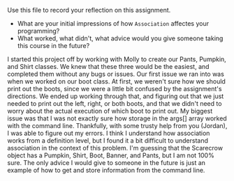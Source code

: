 Use this file to record your reflection on this assignment.

- What are your initial impressions of how `Association` affectes your programming?
- What worked, what didn't, what advice would you give someone taking this course in the future?

I started this project off by working with Molly to create our Pants, Pumpkin, and Shirt classes. We knew that these three would be the easiest, and completed them without any bugs or issues. Our first issue we ran into was when we worked on our boot class. At first, we weren't sure how we should print out the boots, since we were a little bit confused by the assignment's directions. We ended up working through that, and figuring out that we just needed to print out the left, right, or both boots, and that we didn't need to worry about the actual execution of which boot to print out. My biggest issue was that I was not exactly sure how storage in the args[] array worked with the command line. Thankfully, with some trusty help from you (Jordan), I was able to figure out my errors. I think I understand how association works from a definition level, but I found it a bit difficult to understand association in the context of this problem. I'm guessing that the Scarecrow object has a Pumpkin, Shirt, Boot, Banner, and Pants, but I am not 100% sure. The only advice I would give to someone in the future is just an example of how to get and store information from the command line.